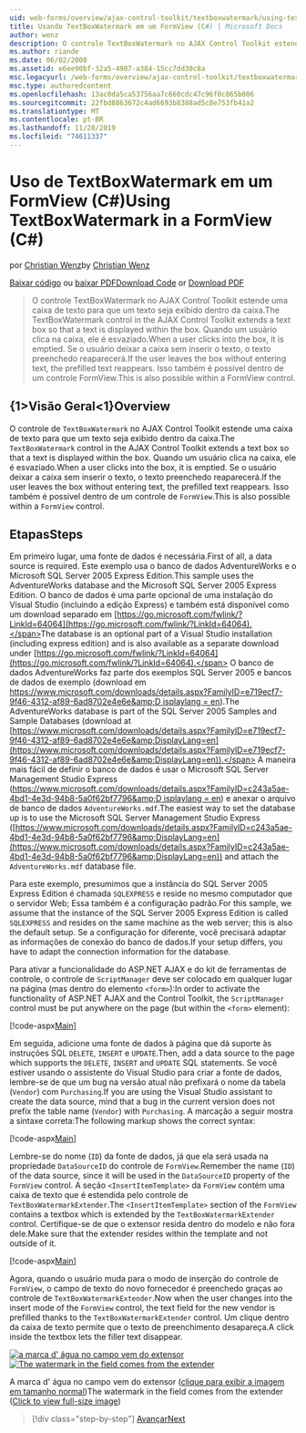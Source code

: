 ```yaml
---
uid: web-forms/overview/ajax-control-toolkit/textboxwatermark/using-textboxwatermark-in-a-formview-cs
title: Usando TextBoxWatermark em um FormView (C#) | Microsoft Docs
author: wenz
description: O controle TextBoxWatermark no AJAX Control Toolkit estende uma caixa de texto para que um texto seja exibido dentro da caixa. Quando um usuário clica na caixa, ele...
ms.author: riande
ms.date: 06/02/2008
ms.assetid: e6ee90bf-32a5-4987-a384-15cc7dd30c8a
msc.legacyurl: /web-forms/overview/ajax-control-toolkit/textboxwatermark/using-textboxwatermark-in-a-formview-cs
msc.type: authoredcontent
ms.openlocfilehash: 13ac0da5ca53756aa7c660cdc47c96f0c865b006
ms.sourcegitcommit: 22fbd8863672c4ad6693b8388ad5c8e753fb41a2
ms.translationtype: MT
ms.contentlocale: pt-BR
ms.lasthandoff: 11/28/2019
ms.locfileid: "74611337"
---
```

# <a name="using-textboxwatermark-in-a-formview-c"></a><span data-ttu-id="67f44-104">Uso de TextBoxWatermark em um FormView (C#)</span><span class="sxs-lookup"><span data-stu-id="67f44-104">Using TextBoxWatermark in a FormView (C#)</span></span>

<span data-ttu-id="67f44-105">por [Christian Wenz](https://github.com/wenz)</span><span class="sxs-lookup"><span data-stu-id="67f44-105">by [Christian Wenz](https://github.com/wenz)</span></span>

<span data-ttu-id="67f44-106">[Baixar código](https://download.microsoft.com/download/9/3/f/93f8daea-bebd-4821-833b-95205389c7d0/TextBoxWatermark1.cs.zip) ou [baixar PDF](https://download.microsoft.com/download/b/6/a/b6ae89ee-df69-4c87-9bfb-ad1eb2b23373/textboxwatermark1CS.pdf)</span><span class="sxs-lookup"><span data-stu-id="67f44-106">[Download Code](https://download.microsoft.com/download/9/3/f/93f8daea-bebd-4821-833b-95205389c7d0/TextBoxWatermark1.cs.zip) or [Download PDF](https://download.microsoft.com/download/b/6/a/b6ae89ee-df69-4c87-9bfb-ad1eb2b23373/textboxwatermark1CS.pdf)</span></span>

> <span data-ttu-id="67f44-107">O controle TextBoxWatermark no AJAX Control Toolkit estende uma caixa de texto para que um texto seja exibido dentro da caixa.</span><span class="sxs-lookup"><span data-stu-id="67f44-107">The TextBoxWatermark control in the AJAX Control Toolkit extends a text box so that a text is displayed within the box.</span></span> <span data-ttu-id="67f44-108">Quando um usuário clica na caixa, ele é esvaziado.</span><span class="sxs-lookup"><span data-stu-id="67f44-108">When a user clicks into the box, it is emptied.</span></span> <span data-ttu-id="67f44-109">Se o usuário deixar a caixa sem inserir o texto, o texto preenchedo reaparecerá.</span><span class="sxs-lookup"><span data-stu-id="67f44-109">If the user leaves the box without entering text, the prefilled text reappears.</span></span> <span data-ttu-id="67f44-110">Isso também é possível dentro de um controle FormView.</span><span class="sxs-lookup"><span data-stu-id="67f44-110">This is also possible within a FormView control.</span></span>

## <a name="overview"></a><span data-ttu-id="67f44-111">{1&gt;Visão Geral&lt;1}</span><span class="sxs-lookup"><span data-stu-id="67f44-111">Overview</span></span>

<span data-ttu-id="67f44-112">O controle de `TextBoxWatermark` no AJAX Control Toolkit estende uma caixa de texto para que um texto seja exibido dentro da caixa.</span><span class="sxs-lookup"><span data-stu-id="67f44-112">The `TextBoxWatermark` control in the AJAX Control Toolkit extends a text box so that a text is displayed within the box.</span></span> <span data-ttu-id="67f44-113">Quando um usuário clica na caixa, ele é esvaziado.</span><span class="sxs-lookup"><span data-stu-id="67f44-113">When a user clicks into the box, it is emptied.</span></span> <span data-ttu-id="67f44-114">Se o usuário deixar a caixa sem inserir o texto, o texto preenchedo reaparecerá.</span><span class="sxs-lookup"><span data-stu-id="67f44-114">If the user leaves the box without entering text, the prefilled text reappears.</span></span> <span data-ttu-id="67f44-115">Isso também é possível dentro de um controle de `FormView`.</span><span class="sxs-lookup"><span data-stu-id="67f44-115">This is also possible within a `FormView` control.</span></span>

## <a name="steps"></a><span data-ttu-id="67f44-116">Etapas</span><span class="sxs-lookup"><span data-stu-id="67f44-116">Steps</span></span>

<span data-ttu-id="67f44-117">Em primeiro lugar, uma fonte de dados é necessária.</span><span class="sxs-lookup"><span data-stu-id="67f44-117">First of all, a data source is required.</span></span> <span data-ttu-id="67f44-118">Este exemplo usa o banco de dados AdventureWorks e o Microsoft SQL Server 2005 Express Edition.</span><span class="sxs-lookup"><span data-stu-id="67f44-118">This sample uses the AdventureWorks database and the Microsoft SQL Server 2005 Express Edition.</span></span> <span data-ttu-id="67f44-119">O banco de dados é uma parte opcional de uma instalação do Visual Studio (incluindo a edição Express) e também está disponível como um download separado em [https://go.microsoft.com/fwlink/?LinkId=64064](https://go.microsoft.com/fwlink/?LinkId=64064).</span><span class="sxs-lookup"><span data-stu-id="67f44-119">The database is an optional part of a Visual Studio installation (including express edition) and is also available as a separate download under [https://go.microsoft.com/fwlink/?LinkId=64064](https://go.microsoft.com/fwlink/?LinkId=64064).</span></span> <span data-ttu-id="67f44-120">O banco de dados AdventureWorks faz parte dos exemplos SQL Server 2005 e bancos de dados de exemplo (download em [https://www.microsoft.com/downloads/details.aspx?FamilyID=e719ecf7-9f46-4312-af89-6ad8702e4e6e&amp;D isplaylang = en](https://www.microsoft.com/downloads/details.aspx?FamilyID=e719ecf7-9f46-4312-af89-6ad8702e4e6e&amp;DisplayLang=en)).</span><span class="sxs-lookup"><span data-stu-id="67f44-120">The AdventureWorks database is part of the SQL Server 2005 Samples and Sample Databases (download at [https://www.microsoft.com/downloads/details.aspx?FamilyID=e719ecf7-9f46-4312-af89-6ad8702e4e6e&amp;DisplayLang=en](https://www.microsoft.com/downloads/details.aspx?FamilyID=e719ecf7-9f46-4312-af89-6ad8702e4e6e&amp;DisplayLang=en)).</span></span> <span data-ttu-id="67f44-121">A maneira mais fácil de definir o banco de dados é usar o Microsoft SQL Server Management Studio Express ([https://www.microsoft.com/downloads/details.aspx?FamilyID=c243a5ae-4bd1-4e3d-94b8-5a0f62bf7796&amp;D isplaylang = en](https://www.microsoft.com/downloads/details.aspx?FamilyID=c243a5ae-4bd1-4e3d-94b8-5a0f62bf7796&amp;DisplayLang=en)) e anexar o arquivo de banco de dados `AdventureWorks.mdf`.</span><span class="sxs-lookup"><span data-stu-id="67f44-121">The easiest way to set the database up is to use the Microsoft SQL Server Management Studio Express ([https://www.microsoft.com/downloads/details.aspx?FamilyID=c243a5ae-4bd1-4e3d-94b8-5a0f62bf7796&amp;DisplayLang=en](https://www.microsoft.com/downloads/details.aspx?FamilyID=c243a5ae-4bd1-4e3d-94b8-5a0f62bf7796&amp;DisplayLang=en)) and attach the `AdventureWorks.mdf` database file.</span></span>

<span data-ttu-id="67f44-122">Para este exemplo, presumimos que a instância do SQL Server 2005 Express Edition é chamada `SQLEXPRESS` e reside no mesmo computador que o servidor Web; Essa também é a configuração padrão.</span><span class="sxs-lookup"><span data-stu-id="67f44-122">For this sample, we assume that the instance of the SQL Server 2005 Express Edition is called `SQLEXPRESS` and resides on the same machine as the web server; this is also the default setup.</span></span> <span data-ttu-id="67f44-123">Se a configuração for diferente, você precisará adaptar as informações de conexão do banco de dados.</span><span class="sxs-lookup"><span data-stu-id="67f44-123">If your setup differs, you have to adapt the connection information for the database.</span></span>

<span data-ttu-id="67f44-124">Para ativar a funcionalidade do ASP.NET AJAX e do kit de ferramentas de controle, o controle de `ScriptManager` deve ser colocado em qualquer lugar na página (mas dentro do elemento `<form>`):</span><span class="sxs-lookup"><span data-stu-id="67f44-124">In order to activate the functionality of ASP.NET AJAX and the Control Toolkit, the `ScriptManager` control must be put anywhere on the page (but within the `<form>` element):</span></span>

[!code-aspx[Main](using-textboxwatermark-in-a-formview-cs/samples/sample1.aspx)]

<span data-ttu-id="67f44-125">Em seguida, adicione uma fonte de dados à página que dá suporte às instruções SQL `DELETE`, `INSERT` e `UPDATE`.</span><span class="sxs-lookup"><span data-stu-id="67f44-125">Then, add a data source to the page which supports the `DELETE`, `INSERT` and `UPDATE` SQL statements.</span></span> <span data-ttu-id="67f44-126">Se você estiver usando o assistente do Visual Studio para criar a fonte de dados, lembre-se de que um bug na versão atual não prefixará o nome da tabela (`Vendor`) com `Purchasing`.</span><span class="sxs-lookup"><span data-stu-id="67f44-126">If you are using the Visual Studio assistant to create the data source, mind that a bug in the current version does not prefix the table name (`Vendor`) with `Purchasing`.</span></span> <span data-ttu-id="67f44-127">A marcação a seguir mostra a sintaxe correta:</span><span class="sxs-lookup"><span data-stu-id="67f44-127">The following markup shows the correct syntax:</span></span>

[!code-aspx[Main](using-textboxwatermark-in-a-formview-cs/samples/sample2.aspx)]

<span data-ttu-id="67f44-128">Lembre-se do nome (`ID`) da fonte de dados, já que ela será usada na propriedade `DataSourceID` do controle de `FormView`.</span><span class="sxs-lookup"><span data-stu-id="67f44-128">Remember the name (`ID`) of the data source, since it will be used in the `DataSourceID` property of the `FormView` control.</span></span> <span data-ttu-id="67f44-129">A seção `<InsertItemTemplate>` da `FormView` contém uma caixa de texto que é estendida pelo controle de `TextBoxWatermarkExtender`.</span><span class="sxs-lookup"><span data-stu-id="67f44-129">The `<InsertItemTemplate>` section of the `FormView` contains a textbox which is extended by the `TextBoxWatermarkExtender` control.</span></span> <span data-ttu-id="67f44-130">Certifique-se de que o extensor resida dentro do modelo e não fora dele.</span><span class="sxs-lookup"><span data-stu-id="67f44-130">Make sure that the extender resides within the template and not outside of it.</span></span>

[!code-aspx[Main](using-textboxwatermark-in-a-formview-cs/samples/sample3.aspx)]

<span data-ttu-id="67f44-131">Agora, quando o usuário muda para o modo de inserção do controle de `FormView`, o campo de texto do novo fornecedor é preenchedo graças ao controle de `TextBoxWatermarkExtender`.</span><span class="sxs-lookup"><span data-stu-id="67f44-131">Now when the user changes into the insert mode of the `FormView` control, the text field for the new vendor is prefilled thanks to the `TextBoxWatermarkExtender` control.</span></span> <span data-ttu-id="67f44-132">Um clique dentro da caixa de texto permite que o texto de preenchimento desapareça.</span><span class="sxs-lookup"><span data-stu-id="67f44-132">A click inside the textbox lets the filler text disappear.</span></span>

<span data-ttu-id="67f44-133">[![a marca d' água no campo vem do extensor](using-textboxwatermark-in-a-formview-cs/_static/image2.png)](using-textboxwatermark-in-a-formview-cs/_static/image1.png)</span><span class="sxs-lookup"><span data-stu-id="67f44-133">[![The watermark in the field comes from the extender](using-textboxwatermark-in-a-formview-cs/_static/image2.png)](using-textboxwatermark-in-a-formview-cs/_static/image1.png)</span></span>

<span data-ttu-id="67f44-134">A marca d' água no campo vem do extensor ([clique para exibir a imagem em tamanho normal](using-textboxwatermark-in-a-formview-cs/_static/image3.png))</span><span class="sxs-lookup"><span data-stu-id="67f44-134">The watermark in the field comes from the extender ([Click to view full-size image](using-textboxwatermark-in-a-formview-cs/_static/image3.png))</span></span>

> [!div class="step-by-step"]
> [<span data-ttu-id="67f44-135">Avançar</span><span class="sxs-lookup"><span data-stu-id="67f44-135">Next</span></span>](using-textboxwatermark-with-validation-controls-cs.md)
